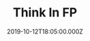 ---
id: Think In FP
type: series-data
title: Think In FP
description: "Functional Programming(FP) 從 Lisp 開始算起也將近 60 幾年了，但直到近 10 幾年來才越來越受到重視，不但新的 Functional Programming Languages（如 Clojure, Elm, ReasonML）不斷的出現。主流的語言也都具備支援 FP 的特性，連知名的老牌語言如 Java, PHP 也都相繼加入支持 FP 的語言特性。FP 的思想不只是影響程式語言設計上，就連軟體架構也都受到了 FP 的影響， 例如 Google 提出的 MapReduce 用來處理大量資料的並行運算。"
image: /img/think-in-fp.png
link: "/series/fp"
date: 2019-10-12T18:05:00.000Z
---